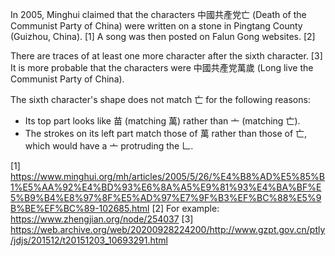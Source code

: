 In 2005, Minghui claimed that the characters 中國共產党亡 (Death of the Communist Party of China) were written on a stone in Pingtang County (Guizhou, China). [1] A song was then posted on Falun Gong websites. [2]

There are traces of at least one more character after the sixth character. [3] It is more probable that the characters were 中國共產党萬歲 (Long live the Communist Party of China).

The sixth character's shape does not match 亡 for the following reasons:
 - Its top part looks like 苗 (matching 萬) rather than 亠 (matching 亡).
 - The strokes on its left part match those of 萬 rather than those of 亡, which would have a 亠 protruding the 𠃊.

[1] https://www.minghui.org/mh/articles/2005/5/26/%E4%B8%AD%E5%85%B1%E5%AA%92%E4%BD%93%E6%8A%A5%E9%81%93%E4%BA%BF%E5%B9%B4%E8%97%8F%E5%AD%97%E7%9F%B3%EF%BC%88%E5%9B%BE%EF%BC%89-102685.html
[2] For example: https://www.zhengjian.org/node/254037
[3] https://web.archive.org/web/20200928224200/http://www.gzpt.gov.cn/ptly/jdjs/201512/t20151203_10693291.html

